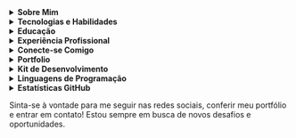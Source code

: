 <details>
  <summary><b>Sobre Mim</b></summary>

Olá! 👋 Eu sou João Victor Faraco, um entusiasta de tecnologia e estudante de Gestão da Tecnologia da Informação, atualmente na quinta fase. Tenho 19 anos e moro no bairro Kobrasol em São José, SC.

</details>

<details>
  <summary><b>Tecnologias e Habilidades</b></summary>

- Desenvolvedor Web 💻
- Pythonista 🐍
- Suporte Técnico 🛠️

</details>

<details>
  <summary><b>Educação</b></summary>

Atualmente estou cursando Gestão da Tecnologia da Informação.

</details>

<details>
  <summary><b>Experiência Profissional</b></summary>

- **Instituto São José** (Suporte Técnico)
  - Estágio de TI por 8 meses.

</details>

<details>
  <summary><b>Conecte-se Comigo</b></summary>

 [![Instagram](https://img.shields.io/badge/Instagram-%23E4405F.svg?&style=for-the-badge&logo=instagram&logoColor=white)](https://www.instagram.com/jvfaraco/)
 [![LinkedIn](https://img.shields.io/badge/LinkedIn-%230077B5.svg?&style=for-the-badge&logo=linkedin&logoColor=white)](https://www.linkedin.com/in/joão-victor-faraco-01066423a)

</details>

<details>
  <summary><b>Portfolio</b></summary>

- ➡️ [![Portfolio](https://img.shields.io/badge/Portfolio-%2312100E.svg?&style=for-the-badge)](https://jvfaraco.github.io/jvfaraco-portifolio/)

</details>

<details>
  <summary><b>Kit de Desenvolvimento</b></summary>

- Sistema Operacional:
  - Linux [![Linux](https://img.shields.io/badge/Linux-%23FCC624.svg?&style=for-the-badge&logo=linux&logoColor=black)](#)
  - Windows [![Windows](https://img.shields.io/badge/Windows-%230078D6.svg?&style=for-the-badge&logo=windows&logoColor=white)](#)
- Controle de Versão: Git 🗂️
- Editor de Código: Visual Studio Code (VSCode) 🖥️

</details>

<details>
  <summary><b>Linguagens de Programação</b></summary>

- Python 🐍
- JavaScript 💻
- HTML5 & CSS3 🌐

</details>

<details>
  <summary><b>Estatísticas GitHub</b></summary>

![Estatísticas GitHub](https://github-readme-stats.vercel.app/api?username=seu-username&show_icons=true&hide_title=true&hide_border=true&count_private=true&theme=dark)

</details>

Sinta-se à vontade para me seguir nas redes sociais, conferir meu portfólio e entrar em contato! Estou sempre em busca de novos desafios e oportunidades.
